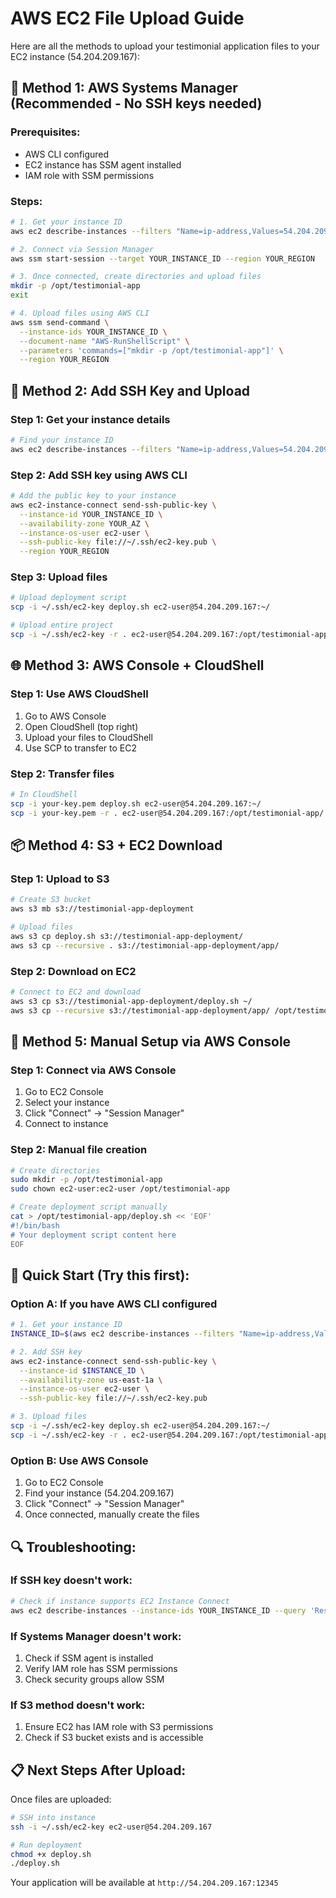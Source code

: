 # AWS EC2 File Upload Guide

Here are all the methods to upload your testimonial application files to your EC2 instance (54.204.209.167):

## 🚀 Method 1: AWS Systems Manager (Recommended - No SSH keys needed)

### Prerequisites:
- AWS CLI configured
- EC2 instance has SSM agent installed
- IAM role with SSM permissions

### Steps:
```bash
# 1. Get your instance ID
aws ec2 describe-instances --filters "Name=ip-address,Values=54.204.209.167" --query 'Reservations[*].Instances[*].InstanceId' --output text

# 2. Connect via Session Manager
aws ssm start-session --target YOUR_INSTANCE_ID --region YOUR_REGION

# 3. Once connected, create directories and upload files
mkdir -p /opt/testimonial-app
exit

# 4. Upload files using AWS CLI
aws ssm send-command \
  --instance-ids YOUR_INSTANCE_ID \
  --document-name "AWS-RunShellScript" \
  --parameters 'commands=["mkdir -p /opt/testimonial-app"]' \
  --region YOUR_REGION
```

## 🔑 Method 2: Add SSH Key and Upload

### Step 1: Get your instance details
```bash
# Find your instance ID
aws ec2 describe-instances --filters "Name=ip-address,Values=54.204.209.167" --query 'Reservations[*].Instances[*].InstanceId' --output text
```

### Step 2: Add SSH key using AWS CLI
```bash
# Add the public key to your instance
aws ec2-instance-connect send-ssh-public-key \
  --instance-id YOUR_INSTANCE_ID \
  --availability-zone YOUR_AZ \
  --instance-os-user ec2-user \
  --ssh-public-key file://~/.ssh/ec2-key.pub \
  --region YOUR_REGION
```

### Step 3: Upload files
```bash
# Upload deployment script
scp -i ~/.ssh/ec2-key deploy.sh ec2-user@54.204.209.167:~/

# Upload entire project
scp -i ~/.ssh/ec2-key -r . ec2-user@54.204.209.167:/opt/testimonial-app/
```

## 🌐 Method 3: AWS Console + CloudShell

### Step 1: Use AWS CloudShell
1. Go to AWS Console
2. Open CloudShell (top right)
3. Upload your files to CloudShell
4. Use SCP to transfer to EC2

### Step 2: Transfer files
```bash
# In CloudShell
scp -i your-key.pem deploy.sh ec2-user@54.204.209.167:~/
scp -i your-key.pem -r . ec2-user@54.204.209.167:/opt/testimonial-app/
```

## 📦 Method 4: S3 + EC2 Download

### Step 1: Upload to S3
```bash
# Create S3 bucket
aws s3 mb s3://testimonial-app-deployment

# Upload files
aws s3 cp deploy.sh s3://testimonial-app-deployment/
aws s3 cp --recursive . s3://testimonial-app-deployment/app/
```

### Step 2: Download on EC2
```bash
# Connect to EC2 and download
aws s3 cp s3://testimonial-app-deployment/deploy.sh ~/
aws s3 cp --recursive s3://testimonial-app-deployment/app/ /opt/testimonial-app/
```

## 🔧 Method 5: Manual Setup via AWS Console

### Step 1: Connect via AWS Console
1. Go to EC2 Console
2. Select your instance
3. Click "Connect" → "Session Manager"
4. Connect to instance

### Step 2: Manual file creation
```bash
# Create directories
sudo mkdir -p /opt/testimonial-app
sudo chown ec2-user:ec2-user /opt/testimonial-app

# Create deployment script manually
cat > /opt/testimonial-app/deploy.sh << 'EOF'
#!/bin/bash
# Your deployment script content here
EOF
```

## 🎯 Quick Start (Try this first):

### Option A: If you have AWS CLI configured
```bash
# 1. Get your instance ID
INSTANCE_ID=$(aws ec2 describe-instances --filters "Name=ip-address,Values=54.204.209.167" --query 'Reservations[*].Instances[*].InstanceId' --output text)

# 2. Add SSH key
aws ec2-instance-connect send-ssh-public-key \
  --instance-id $INSTANCE_ID \
  --availability-zone us-east-1a \
  --instance-os-user ec2-user \
  --ssh-public-key file://~/.ssh/ec2-key.pub

# 3. Upload files
scp -i ~/.ssh/ec2-key deploy.sh ec2-user@54.204.209.167:~/
scp -i ~/.ssh/ec2-key -r . ec2-user@54.204.209.167:/opt/testimonial-app/
```

### Option B: Use AWS Console
1. Go to EC2 Console
2. Find your instance (54.204.209.167)
3. Click "Connect" → "Session Manager"
4. Once connected, manually create the files

## 🔍 Troubleshooting:

### If SSH key doesn't work:
```bash
# Check if instance supports EC2 Instance Connect
aws ec2 describe-instances --instance-ids YOUR_INSTANCE_ID --query 'Reservations[*].Instances[*].InstanceType'
```

### If Systems Manager doesn't work:
1. Check if SSM agent is installed
2. Verify IAM role has SSM permissions
3. Check security groups allow SSM

### If S3 method doesn't work:
1. Ensure EC2 has IAM role with S3 permissions
2. Check if S3 bucket exists and is accessible

## 📋 Next Steps After Upload:

Once files are uploaded:
```bash
# SSH into instance
ssh -i ~/.ssh/ec2-key ec2-user@54.204.209.167

# Run deployment
chmod +x deploy.sh
./deploy.sh
```

Your application will be available at `http://54.204.209.167:12345` 